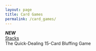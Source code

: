 ```yaml
---
layout: page
title: Card Games
permalink: /card_games/
---
```

***NEW***  
[Stacks](thehexagongames.com/stacks/ "Stacks")  
The Quick-Dealing 15-Card Bluffing Game  
